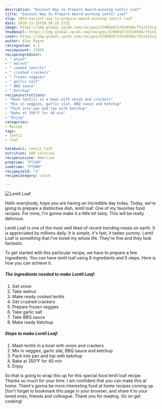 ```yaml
---
description: "Easiest Way to Prepare Award-winning Lentil Loaf"
title: "Easiest Way to Prepare Award-winning Lentil Loaf"
slug: 1855-easiest-way-to-prepare-award-winning-lentil-loaf
date: 2020-11-15T18:58:29.272Z
image: https://img-global.cpcdn.com/recipes/5700926733549568/751x532cq70/lentil-loaf-recipe-main-photo.jpg
thumbnail: https://img-global.cpcdn.com/recipes/5700926733549568/751x532cq70/lentil-loaf-recipe-main-photo.jpg
cover: https://img-global.cpcdn.com/recipes/5700926733549568/751x532cq70/lentil-loaf-recipe-main-photo.jpg
author: Alex Payne
ratingvalue: 4.1
reviewcount: 37855
recipeingredient:
- " onion"
- " walnut"
- " cooked lentils"
- " crushed crackers"
- " frozen veggies"
- " garlic salt"
- " BBQ sauce"
- " Ketchup"
recipeinstructions:
- "Mash lentils in a bowl with onion and crackers"
- "Mix in veggies, garlic slat, BBQ sauce and ketchup"
- "Pack into pan and top with ketchup"
- "Bake at 350°F for 40 min"
- "Enjoy"
categories:
- Recipe
tags:
- lentil
- loaf

katakunci: lentil loaf 
nutrition: 209 calories
recipecuisine: American
preptime: "PT16M"
cooktime: "PT50M"
recipeyield: "3"
recipecategory: Lunch

---
```



![Lentil Loaf](https://img-global.cpcdn.com/recipes/5700926733549568/751x532cq70/lentil-loaf-recipe-main-photo.jpg)

Hello everybody, hope you are having an incredible day today. Today, we're going to prepare a distinctive dish, lentil loaf. One of my favorites food recipes. For mine, I'm gonna make it a little bit tasty. This will be really delicious.

Lentil Loaf is one of the most well liked of recent trending meals on earth. It is appreciated by millions daily. It is simple, it's fast, it tastes yummy. Lentil Loaf is something that I've loved my whole life. They're fine and they look fantastic.




To get started with this particular recipe, we have to prepare a few ingredients. You can have lentil loaf using 8 ingredients and 5 steps. Here is how you can achieve it.

<!--inarticleads1-->

##### The ingredients needed to make Lentil Loaf:

1. Get  onion
1. Take  walnut
1. Make ready  cooked lentils
1. Get  crushed crackers
1. Prepare  frozen veggies
1. Take  garlic salt
1. Take  BBQ sauce
1. Make ready  Ketchup




<!--inarticleads2-->

##### Steps to make Lentil Loaf:

1. Mash lentils in a bowl with onion and crackers
1. Mix in veggies, garlic slat, BBQ sauce and ketchup
1. Pack into pan and top with ketchup
1. Bake at 350°F for 40 min
1. Enjoy




So that is going to wrap this up for this special food lentil loaf recipe. Thanks so much for your time. I am confident that you can make this at home. There's gonna be more interesting food at home recipes coming up. Don't forget to bookmark this page in your browser, and share it to your loved ones, friends and colleague. Thank you for reading. Go on get cooking!
